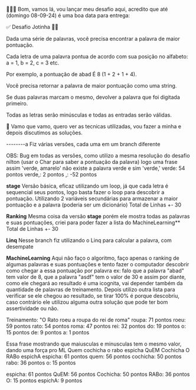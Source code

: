 👨🏻‍💻 Bom, vamos lá, vou lançar meu desafio aqui, acredito que até (domingo 08-09-24) é uma boa data para entrega: 

✅ Desafio Jotinha 🤷🏻

Dada uma série de palavras, você precisa encontrar a palavra de maior pontuação.

Cada letra de uma palavra pontua de acordo com sua posição no alfabeto: a = 1, b = 2, c = 3 etc.

Por exemplo, a pontuação de abad É 8 (1 + 2 + 1 + 4).

Você precisa retornar a palavra de maior pontuação como uma string.

Se duas palavras marcam o mesmo, devolver a palavra que foi digitada primeiro.

Todas as letras serão minúsculas e todas as entradas serão válidas.

📅 Vamo que vamo, quero ver as tecnicas utilizadas, vou fazer a minha e depois discutimos as soluções.


--------a
Fiz várias versões, cada uma em um branch diferente

OBS: Bug em todas as versões, como utilizo a mesma resolução do desafio nilton (usar o Char para saber a pontuação da palavra) logo uma frase assim 'verde, amarelo' não existe a palavra verde e sim 'verde,'
verde: 54 pontos
verde,: 2 pontos
,: -52 pontos



**stage**
Versão básica, eficaz utilizando um loop, já que cada letra é sequencial seus pontos, logo basta fazer o loop para descobrir a pontuação.
Utilizando 2 variáveis secundárias para armazenar a maior pontuação e a palavra (poderia ser um dicionário)
Total de Linhas +- 30

**Ranking**
Mesma coisa da versão **stage** porém ele mostra todas as palavras e suas pontuações, criei para poder fazer a lista do MachineLearning**
Total de Linhas +- 30

**Linq**
Nesse branch fiz utilizando o Linq para calcular a palavra, com desempate

**MachineLearning**
Aqui não faço o algoritmo, faço apenas o ranking de algumas palavras e suas pontuações e tento fazer o computador descobrir como chegar a essa pontuação por palavra
ex:
falo que a palavra "abad" tem valor de 8, que a palavra "asdf" tem o valor de 30 e assim por diante, como ele chegará ao resultado é uma icognita, vai depender também da quantidade de palavras de treinamento.
Depois utilizo outra lista para verificar se ele chegou ao resultado, se tirar 100% é porque descobriu, caso contrário ele utilizou alguma outra solução que pode ter bom assertividade ou não.


Treinamento:
"O Rato roeu a roupa do rei de roma"
roupa: 71 pontos
roeu: 59 pontos
rato: 54 pontos
roma: 47 pontos
rei: 32 pontos
do: 19 pontos
o: 15 pontos
de: 9 pontos
a: 1 pontos

Essa frase mostrando que maiusculas e minusculas tem o mesmo valor, dando uma força pro ML
Quem cochicha o rabo espicha QuEM Cochicha O RABo espichA
espicha: 61 pontos
quem: 56 pontos
cochicha: 50 pontos
rabo: 36 pontos
o: 15 pontos

espicha: 61 pontos
QuEM: 56 pontos
Cochicha: 50 pontos
RABo: 36 pontos
O: 15 pontos
espichA: 9 pontos